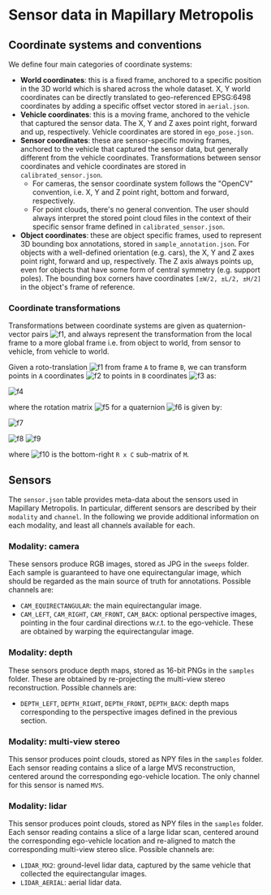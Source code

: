 # Sensor data in Mapillary Metropolis

## Coordinate systems and conventions

We define four main categories of coordinate systems:

* __World coordinates__: this is a fixed frame, anchored to a specific position
    in the 3D world which is shared across the whole dataset. X, Y world coordinates
    can be directly translated to geo-referenced EPSG:6498 coordinates by adding a
    specific offset vector stored in `aerial.json`.
* __Vehicle coordinates__: this is a moving frame, anchored to the vehicle that
    captured the sensor data. The X, Y and Z axes point right, forward and up,
    respectively. Vehicle coordinates are stored in `ego_pose.json`.
* __Sensor coordinates__: these are sensor-specific moving frames, anchored to the
    vehicle that captured the sensor data, but generally different from the vehicle
    coordinates. Transformations between sensor coordinates and vehicle coordinates
    are stored in `calibrated_sensor.json`.
    * For cameras, the sensor coordinate system follows the "OpenCV" convention,
        i.e. X, Y and Z point right, bottom and forward, respectively.
    * For point clouds, there's no general convention. The user should always
        interpret the stored point cloud files in the context of their specific
        sensor frame defined in `calibrated_sensor.json`.
* __Object coordinates__: these are object specific frames, used to represent 3D
    bounding box annotations, stored in `sample_annotation.json`. For objects with
    a well-defined orientation (e.g. cars), the X, Y and Z axes point right, forward
    and up, respectively. The Z axis always points up, even for objects that have
    some form of central symmetry (e.g. support poles). The bounding box corners
    have coordinates `[±W/2, ±L/2, ±H/2]` in the object's frame of reference.

### Coordinate transformations

Transformations between coordinate systems are given as quaternion-vector pairs ![f1],
and always represent the transformation from the local frame to a more global frame
i.e. from object to world, from sensor to vehicle, from vehicle to world.

Given a roto-translation ![f1] from frame `A` to frame `B`, we can transform points in
`A` coordinates ![f2] to points in `B` coordinates ![f3] as:

![f4]

where the rotation matrix ![f5] for a quaternion ![f6] is given by:

![f7]

![f8]
![f9]

where ![f10] is the bottom-right `R x C` sub-matrix of `M`.

[f1]: https://chart.apis.google.com/chart?cht=tx&chl=(q%2C%20t)
[f2]: https://chart.apis.google.com/chart?cht=tx&chl=p%5EA
[f3]: https://chart.apis.google.com/chart?cht=tx&chl=p%5EB
[f4]: https://chart.apis.google.com/chart?cht=tx&chl=p%5EB%20%3D%20R(q)%20p%5EA%20%2B%20t
[f5]: https://chart.apis.google.com/chart?cht=tx&chl=R(q)
[f6]: https://chart.apis.google.com/chart?cht=tx&chl=q%3D(w%2C%20x%2C%20y%2C%20z)
[f7]: https://chart.apis.google.com/chart?cht=tx&chl=R(q)%3D%5Ctext%7BBR%7D_%7B3%5Ctimes%203%7D%5BQ(q)%5Cbar%7BQ%7D(q)%5E%5Ctop%5D%2C
[f8]: https://chart.apis.google.com/chart?cht=tx&chl=Q(q)%3D%5Cleft%5B%5Cbegin%7Bmatrix%7Dw%26-x%26-y%26-z%5C%5Cx%26w%26-z%26y%5C%5Cy%26z%26w%26-x%5C%5Cz%26-y%26x%26w%5C%5C%5Cend%7Bmatrix%7D%5Cright%5D%2C%5Cquad
[f9]: https://chart.apis.google.com/chart?cht=tx&chl=%5Cbar%7BQ%7D(q)%3D%5Cleft%5B%5Cbegin%7Bmatrix%7Dw%26-x%26-y%26-z%5C%5Cx%26w%26z%26-y%5C%5Cy%26-z%26w%26x%5C%5Cz%26y%26-x%26w%5C%5C%5Cend%7Bmatrix%7D%5Cright%5D%2C
[f10]: https://chart.apis.google.com/chart?cht=tx&chl=%5Ctext%7BBR%7D_%7BR%5Ctimes%20C%7D(M)

## Sensors

The `sensor.json` table provides meta-data about the sensors used in Mapillary
Metropolis. In particular, different sensors are described by their `modality`
and `channel`. In the following we provide additional information on each modality,
and least all channels available for each.

### Modality: camera

These sensors produce RGB images, stored as JPG in the `sweeps` folder. Each sample
is guaranteed to have one equirectangular image, which should be regarded as the
main source of truth for annotations. Possible channels are:

* `CAM_EQUIRECTANGULAR`: the main equirectangular image.
* `CAM_LEFT`, `CAM_RIGHT`, `CAM_FRONT`, `CAM_BACK`: optional perspective images,
    pointing in the four cardinal directions w.r.t. to the ego-vehicle. These
    are obtained by warping the equirectangular image.

### Modality: depth

These sensors produce depth maps, stored as 16-bit PNGs in the `samples` folder.
These are obtained by re-projecting the multi-view stereo reconstruction. Possible
channels are:

* `DEPTH_LEFT`, `DEPTH_RIGHT`, `DEPTH_FRONT`, `DEPTH_BACK`: depth maps corresponding
    to the perspective images defined in the previous section.

### Modality: multi-view stereo

This sensor produces point clouds, stored as NPY files in the `samples` folder.
Each sensor reading contains a slice of a large MVS reconstruction, centered
around the corresponding ego-vehicle location. The only channel for this sensor
is named `MVS`.

### Modality: lidar

This sensor produces point clouds, stored as NPY files in the `samples` folder.
Each sensor reading contains a slice of a large lidar scan, centered around the
corresponding ego-vehicle location and re-aligned to match the corresponding
multi-view stereo slice. Possible channels are:

* `LIDAR_MX2`: ground-level lidar data, captured by the same vehicle that collected
    the equirectangular images.
* `LIDAR_AERIAL`: aerial lidar data.
